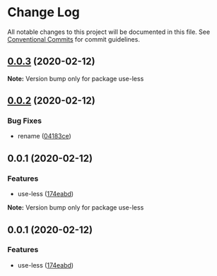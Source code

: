 # Change Log

All notable changes to this project will be documented in this file.
See [Conventional Commits](https://conventionalcommits.org) for commit guidelines.

## [0.0.3](https://github.com/VdustR/use-less/compare/v0.0.2...v0.0.3) (2020-02-12)

**Note:** Version bump only for package use-less

## [0.0.2](https://github.com/VdustR/use-less/compare/v0.0.1...v0.0.2) (2020-02-12)

### Bug Fixes

- rename ([04183ce](https://github.com/VdustR/use-less/commit/04183ce))

## 0.0.1 (2020-02-12)

### Features

- use-less ([174eabd](https://github.com/VdustR/use-less/commit/174eabd))

**Note:** Version bump only for package use-less

## 0.0.1 (2020-02-12)

### Features

- use-less ([174eabd](https://github.com/VdustR/use-less/commit/174eabd))
